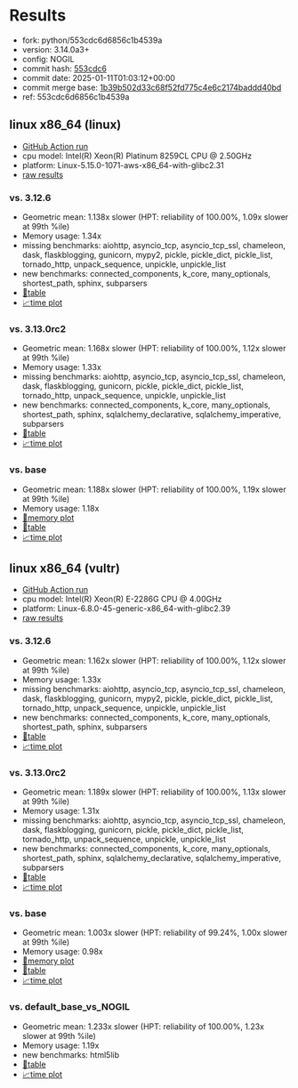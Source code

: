 # Results

- fork: python/553cdc6d6856c1b4539a
- version: 3.14.0a3+
- config: NOGIL
- commit hash: [553cdc6](https://github.com/python/cpython/commit/553cdc6)
- commit date: 2025-01-11T01:03:12+00:00
- commit merge base: [1b39b502d33c68f52fd775c4e6c2174baddd40bd](https://github.com/python/cpython/commit/1b39b502d33c68f52fd775c4e6c2174baddd40bd)
- ref: 553cdc6d6856c1b4539a

## linux x86_64 (linux)

- [GitHub Action run](https://github.com/facebookexperimental/free-threading-benchmarking/actions/runs/12720021809)
- cpu model: Intel(R) Xeon(R) Platinum 8259CL CPU @ 2.50GHz
- platform: Linux-5.15.0-1071-aws-x86_64-with-glibc2.31
- [raw results](bm-20250111-linux-x86_64-python-553cdc6d6856c1b4539a-3.14.0a3%2B-553cdc6.json)

### vs. 3.12.6

- Geometric mean: 1.138x slower (HPT: reliability of 100.00%, 1.09x slower at 99th %ile)
- Memory usage: 1.34x
- missing benchmarks: aiohttp, asyncio_tcp, asyncio_tcp_ssl, chameleon, dask, flaskblogging, gunicorn, mypy2, pickle, pickle_dict, pickle_list, tornado_http, unpack_sequence, unpickle, unpickle_list
- new benchmarks: connected_components, k_core, many_optionals, shortest_path, sphinx, subparsers
- [📄table](bm-20250111-linux-x86_64-python-553cdc6d6856c1b4539a-3.14.0a3%2B-553cdc6-vs-3.12.6.md)
- [📈time plot](bm-20250111-linux-x86_64-python-553cdc6d6856c1b4539a-3.14.0a3%2B-553cdc6-vs-3.12.6.svg)

### vs. 3.13.0rc2

- Geometric mean: 1.168x slower (HPT: reliability of 100.00%, 1.12x slower at 99th %ile)
- Memory usage: 1.33x
- missing benchmarks: aiohttp, asyncio_tcp, asyncio_tcp_ssl, chameleon, dask, flaskblogging, gunicorn, pickle, pickle_dict, pickle_list, tornado_http, unpack_sequence, unpickle, unpickle_list
- new benchmarks: connected_components, k_core, many_optionals, shortest_path, sphinx, sqlalchemy_declarative, sqlalchemy_imperative, subparsers
- [📄table](bm-20250111-linux-x86_64-python-553cdc6d6856c1b4539a-3.14.0a3%2B-553cdc6-vs-3.13.0rc2.md)
- [📈time plot](bm-20250111-linux-x86_64-python-553cdc6d6856c1b4539a-3.14.0a3%2B-553cdc6-vs-3.13.0rc2.svg)

### vs. base

- Geometric mean: 1.188x slower (HPT: reliability of 100.00%, 1.19x slower at 99th %ile)
- Memory usage: 1.18x
- [🧠memory plot](bm-20250111-linux-x86_64-python-553cdc6d6856c1b4539a-3.14.0a3%2B-553cdc6-vs-base-mem.svg)
- [📄table](bm-20250111-linux-x86_64-python-553cdc6d6856c1b4539a-3.14.0a3%2B-553cdc6-vs-base.md)
- [📈time plot](bm-20250111-linux-x86_64-python-553cdc6d6856c1b4539a-3.14.0a3%2B-553cdc6-vs-base.svg)

## linux x86_64 (vultr)

- [GitHub Action run](https://github.com/facebookexperimental/free-threading-benchmarking/actions/runs/12720021809)
- cpu model: Intel(R) Xeon(R) E-2286G CPU @ 4.00GHz
- platform: Linux-6.8.0-45-generic-x86_64-with-glibc2.39
- [raw results](bm-20250111-vultr-x86_64-python-553cdc6d6856c1b4539a-3.14.0a3%2B-553cdc6.json)

### vs. 3.12.6

- Geometric mean: 1.162x slower (HPT: reliability of 100.00%, 1.12x slower at 99th %ile)
- Memory usage: 1.33x
- missing benchmarks: aiohttp, asyncio_tcp, asyncio_tcp_ssl, chameleon, dask, flaskblogging, gunicorn, mypy2, pickle, pickle_dict, pickle_list, tornado_http, unpack_sequence, unpickle, unpickle_list
- new benchmarks: connected_components, k_core, many_optionals, shortest_path, sphinx, subparsers
- [📄table](bm-20250111-vultr-x86_64-python-553cdc6d6856c1b4539a-3.14.0a3%2B-553cdc6-vs-3.12.6.md)
- [📈time plot](bm-20250111-vultr-x86_64-python-553cdc6d6856c1b4539a-3.14.0a3%2B-553cdc6-vs-3.12.6.svg)

### vs. 3.13.0rc2

- Geometric mean: 1.189x slower (HPT: reliability of 100.00%, 1.13x slower at 99th %ile)
- Memory usage: 1.31x
- missing benchmarks: aiohttp, asyncio_tcp, asyncio_tcp_ssl, chameleon, dask, flaskblogging, gunicorn, pickle, pickle_dict, pickle_list, tornado_http, unpack_sequence, unpickle, unpickle_list
- new benchmarks: connected_components, k_core, many_optionals, shortest_path, sphinx, sqlalchemy_declarative, sqlalchemy_imperative, subparsers
- [📄table](bm-20250111-vultr-x86_64-python-553cdc6d6856c1b4539a-3.14.0a3%2B-553cdc6-vs-3.13.0rc2.md)
- [📈time plot](bm-20250111-vultr-x86_64-python-553cdc6d6856c1b4539a-3.14.0a3%2B-553cdc6-vs-3.13.0rc2.svg)

### vs. base

- Geometric mean: 1.003x slower (HPT: reliability of 99.24%, 1.00x slower at 99th %ile)
- Memory usage: 0.98x
- [🧠memory plot](bm-20250111-vultr-x86_64-python-553cdc6d6856c1b4539a-3.14.0a3%2B-553cdc6-vs-base-mem.svg)
- [📄table](bm-20250111-vultr-x86_64-python-553cdc6d6856c1b4539a-3.14.0a3%2B-553cdc6-vs-base.md)
- [📈time plot](bm-20250111-vultr-x86_64-python-553cdc6d6856c1b4539a-3.14.0a3%2B-553cdc6-vs-base.svg)

### vs. default_base_vs_NOGIL

- Geometric mean: 1.233x slower (HPT: reliability of 100.00%, 1.23x slower at 99th %ile)
- Memory usage: 1.19x
- new benchmarks: html5lib
- [📄table](bm-20250111-vultr-x86_64-python-553cdc6d6856c1b4539a-3.14.0a3%2B-553cdc6-vs-default_base_vs_NOGIL.md)
- [📈time plot](bm-20250111-vultr-x86_64-python-553cdc6d6856c1b4539a-3.14.0a3%2B-553cdc6-vs-default_base_vs_NOGIL.svg)

